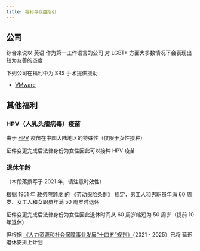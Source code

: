 ```yaml
---
title: 福利与权益指引
---
```


## 公司

综合来说以 英语 作为第一工作语言的公司
对 LGBT+ 方面大多数情况下会表现出较为友善的态度

下列公司在福利中为 SRS 手术提供援助

- [VMware](https://benefits.vmware.com/zh-CN/health-plans/medical/)

## 其他福利

### HPV（人乳头瘤病毒）疫苗

由于 [HPV](https://zh.wikipedia.org/zh-cn/HPV) 疫苗在中国大陆地区的特殊性（仅限于女性接种）

证件变更完成后法律身份为女性因此可以接种 HPV 疫苗

### 退休年龄

（本段落撰写于 2021 年，请注意时效性）

根据 1951 年 政务院颁发 的 [《劳动保险条例》](http://www.gov.cn/zhengce/2020-12/25/content_5574196.htm) 规定，男工人和男职员年满 60 周岁、女工人和女职员年满 50 周岁时退休

证件变更完成后法律身份为女性因此退休时间从 60 周岁缩短为 50 周岁（提前 10 年退休）

但根据 [《人力资源和社会保障事业发展“十四五”规划》][planing]（2021 - 2025）已将 延迟退休安排上计划

[planing]: http://www.mohrss.gov.cn/SYrlzyhshbzb/zwgk/ghcw/ghjh/202107/t20210702_417552.html
